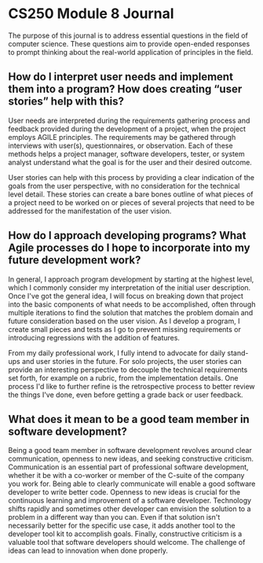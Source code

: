 # CS250 Module 8 Journal

The purpose of this journal is to address essential questions in the field of computer science. These questions aim to provide open-ended responses to prompt thinking about the real-world application of principles in the field.

## How do I interpret user needs and implement them into a program? How does creating “user stories” help with this?

User needs are interpreted during the requirements gathering process and feedback provided during the development of a project, when the project employs AGILE principles. The requirements may be gathered through interviews with user(s), questionnaires, or observation. Each of these methods helps a project manager, software developers, tester, or system analyst understand what the goal is for the user and their desired outcome.

User stories can help with this process by providing a clear indication of the goals from the user perspective, with no consideration for the technical level detail. These stories can create a bare bones outline of what pieces of a project need to be worked on or pieces of several projects that need to be addressed for the manifestation of the user vision.

## How do I approach developing programs? What Agile processes do I hope to incorporate into my future development work?

In general, I approach program development by starting at the highest level, which I commonly consider my interpretation of the initial user description. Once I've got the general idea, I will focus on breaking down that project into the basic components of what needs to be accomplished, often through multiple iterations to find the solution that matches the problem domain and future consideration based on the user vision. As I develop a program, I create small pieces and tests as I go to prevent missing requirements or introducing regressions with the addition of features.

From my daily professional work, I fully intend to advocate for daily stand-ups and user stories in the future. For solo projects, the user stories can provide an interesting perspective to decouple the technical requirements set forth, for example on a rubric, from the implementation details. One process I'd like to further refine is the retrospective process to better review the things I've done, even before getting a grade back or user feedback.

## What does it mean to be a good team member in software development?

Being a good team member in software development revolves around clear communication, openness to new ideas, and seeking constructive criticism. Communication is an essential part of professional software development, whether it be with a co-worker or member of the C-suite of the company you work for. Being able to clearly communicate will enable a good software developer to write better code. Openness to new ideas is crucial for the continuous learning and improvement of a software developer. Technology shifts rapidly and sometimes other developer can envision the solution to a problem in a different way than you can. Even if that solution isn't necessarily better for the specific use case, it adds another tool to the developer tool kit to accomplish goals. Finally, constructive criticism is a valuable tool that software developers should welcome. The challenge of ideas can lead to innovation when done properly.

